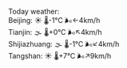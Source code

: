 Today weather:  
Beijing: ☀️   🌡️-1°C 🌬️←4km/h  
Tianjin: 🌫  🌡️+0°C 🌬️↖4km/h  
Shijiazhuang: 🌫  🌡️-1°C 🌬️↙4km/h  
Tangshan: ☀️   🌡️+7°C 🌬️↗9km/h  
